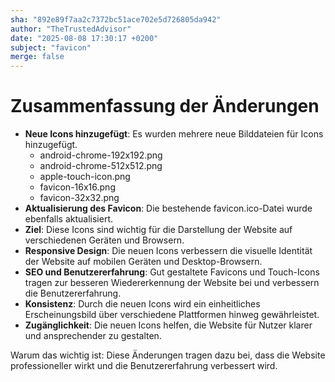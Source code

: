 ```yaml
---
sha: "892e89f7aa2c7372bc51ace702e5d726805da942"
author: "TheTrustedAdvisor"
date: "2025-08-08 17:30:17 +0200"
subject: "favicon"
merge: false
---
```


# Zusammenfassung der Änderungen

- **Neue Icons hinzugefügt**: Es wurden mehrere neue Bilddateien für Icons hinzugefügt.
  - android-chrome-192x192.png
  - android-chrome-512x512.png
  - apple-touch-icon.png
  - favicon-16x16.png
  - favicon-32x32.png
- **Aktualisierung des Favicon**: Die bestehende favicon.ico-Datei wurde ebenfalls aktualisiert.
- **Ziel**: Diese Icons sind wichtig für die Darstellung der Website auf verschiedenen Geräten und Browsern.
- **Responsive Design**: Die neuen Icons verbessern die visuelle Identität der Website auf mobilen Geräten und Desktop-Browsern.
- **SEO und Benutzererfahrung**: Gut gestaltete Favicons und Touch-Icons tragen zur besseren Wiedererkennung der Website bei und verbessern die Benutzererfahrung.
- **Konsistenz**: Durch die neuen Icons wird ein einheitliches Erscheinungsbild über verschiedene Plattformen hinweg gewährleistet.
- **Zugänglichkeit**: Die neuen Icons helfen, die Website für Nutzer klarer und ansprechender zu gestalten.

Warum das wichtig ist: Diese Änderungen tragen dazu bei, dass die Website professioneller wirkt und die Benutzererfahrung verbessert wird.

